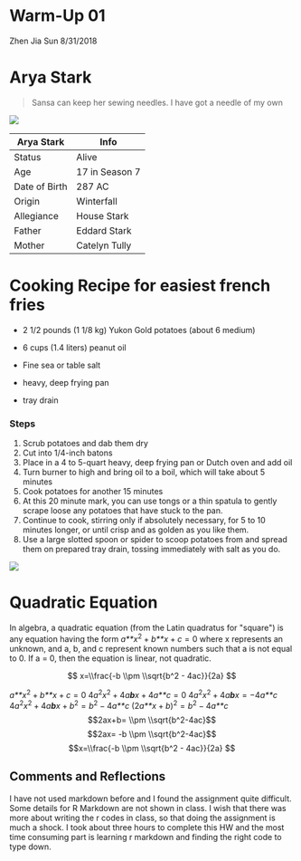 Warm-Up 01
================
Zhen Jia Sun
8/31/2018

Arya Stark
==========

> Sansa can keep her sewing needles. I have got a needle of my own

![](https://vignette.wikia.nocookie.net/gameofthrones/images/5/54/Arya_the_dragon_and_the_wolf_s7.jpg/revision/latest?cb=20170828062911)

| Arya Stark    | Info           |
|---------------|----------------|
| Status        | Alive          |
| Age           | 17 in Season 7 |
| Date of Birth | 287 AC         |
| Origin        | Winterfall     |
| Allegiance    | House Stark    |
| Father        | Eddard Stark   |
| Mother        | Catelyn Tully  |

Cooking Recipe for easiest french fries
=======================================

-   2 1/2 pounds (1 1/8 kg) Yukon Gold potatoes (about 6 medium)
-   6 cups (1.4 liters) peanut oil
-   Fine sea or table salt

-   heavy, deep frying pan
-   tray drain

### Steps

1.  Scrub potatoes and dab them dry
2.  Cut into 1/4-inch batons
3.  Place in a 4 to 5-quart heavy, deep frying pan or Dutch oven and add oil
4.  Turn burner to high and bring oil to a boil, which will take about 5 minutes
5.  Cook potatoes for another 15 minutes
6.  At this 20 minute mark, you can use tongs or a thin spatula to gently scrape loose any potatoes that have stuck to the pan.
7.  Continue to cook, stirring only if absolutely necessary, for 5 to 10 minutes longer, or until crisp and as golden as you like them.
8.  Use a large slotted spoon or spider to scoop potatoes from and spread them on prepared tray drain, tossing immediately with salt as you do.

![](https://smittenkitchendotcom.files.wordpress.com/2017/03/easier-french-fries.jpg?w=1500)

Quadratic Equation
==================

In algebra, a quadratic equation (from the Latin quadratus for "square") is any equation having the form
*a**x*<sup>2</sup> + *b**x* + *c* = 0
 where x represents an unknown, and a, b, and c represent known numbers such that a is not equal to 0. If a = 0, then the equation is linear, not quadratic.

$$ x=\\frac{-b \\pm \\sqrt{b^2 - 4ac}}{2a} $$

*a**x*<sup>2</sup> + *b**x* + *c* = 0
4*a*<sup>2</sup>*x*<sup>2</sup> + 4*a**b**x* + 4*a**c* = 0
4*a*<sup>2</sup>*x*<sup>2</sup> + 4*a**b**x* = −4*a**c*
4*a*<sup>2</sup>*x*<sup>2</sup> + 4*a**b**x* + *b*<sup>2</sup> = *b*<sup>2</sup> − 4*a**c*
(2*a**x* + *b*)<sup>2</sup> = *b*<sup>2</sup> − 4*a**c*
$$2ax+b= \\pm \\sqrt{b^2-4ac}$$
$$2ax= -b \\pm \\sqrt{b^2-4ac}$$
$$x=\\frac{-b \\pm \\sqrt{b^2 - 4ac}}{2a} $$

Comments and Reflections
------------------------

I have not used markdown before and I found the assignment quite difficult. Some details for R Markdown are not shown in class. I wish that there was more about writing the r codes in class, so that doing the assignment is much a shock. I took about three hours to complete this HW and the most time consuming part is learning r markdown and finding the right code to type down.
